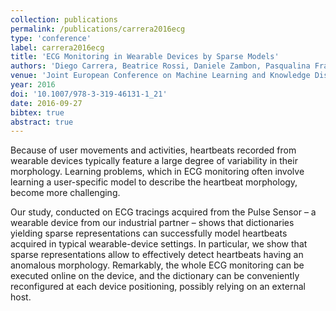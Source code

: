 ```yaml
---
collection: publications
permalink: /publications/carrera2016ecg
type: 'conference'
label: carrera2016ecg
title: 'ECG Monitoring in Wearable Devices by Sparse Models'
authors: 'Diego Carrera, Beatrice Rossi, Daniele Zambon, Pasqualina Fragneto, Giacomo Boracchi'
venue: 'Joint European Conference on Machine Learning and Knowledge Discovery in Databases. Springer International Publishing.'
year: 2016
doi: '10.1007/978-3-319-46131-1_21'
date: 2016-09-27
bibtex: true
abstract: true
---
```

Because of user movements and activities, heartbeats recorded from wearable devices typically feature a large degree of variability in their morphology. Learning problems, which in ECG monitoring often involve learning a user-specific model to describe the heartbeat morphology, become more challenging.

Our study, conducted on ECG tracings acquired from the Pulse Sensor – a wearable device from our industrial partner – shows that dictionaries yielding sparse representations can successfully model heartbeats acquired in typical wearable-device settings. In particular, we show that sparse representations allow to effectively detect heartbeats having an anomalous morphology. Remarkably, the whole ECG monitoring can be executed online on the device, and the dictionary can be conveniently reconfigured at each device positioning, possibly relying on an external host.